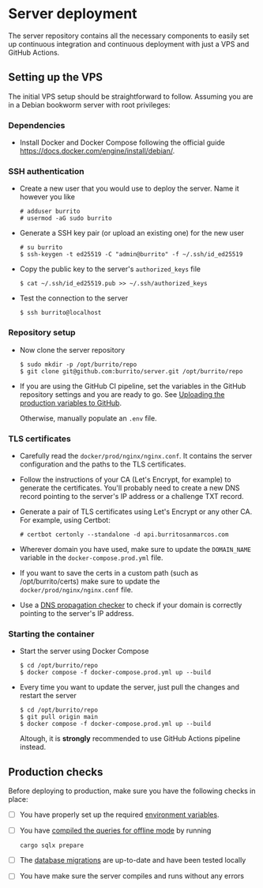 <!-- markdownlint-disable MD033 MD045 MD014 -->

# Server deployment

The server repository contains all the necessary components to easily set up
continuous integration and continuous deployment with just a VPS and GitHub
Actions.

## Setting up the VPS

The initial VPS setup should be straightforward to follow.
Assuming you are in a Debian bookworm server with root privileges:

### Dependencies

- Install Docker and Docker Compose following the official guide <https://docs.docker.com/engine/install/debian/>.

### SSH authentication

- Create a new user that you would use to deploy the server. Name it however you like

  ```console
  # adduser burrito
  # usermod -aG sudo burrito
  ```

- Generate a SSH key pair (or upload an existing one) for the new user

  ```console
  # su burrito
  $ ssh-keygen -t ed25519 -C "admin@burrito" -f ~/.ssh/id_ed25519
  ```

- Copy the public key to the server's `authorized_keys` file

  ```console
  $ cat ~/.ssh/id_ed25519.pub >> ~/.ssh/authorized_keys
  ```

- Test the connection to the server

  ```console
  $ ssh burrito@localhost
  ```

### Repository setup

- Now clone the server repository

  ```console
  $ sudo mkdir -p /opt/burrito/repo
  $ git clone git@github.com:burrito/server.git /opt/burrito/repo
  ```

- If you are using the GitHub CI pipeline, set the variables in the GitHub
  repository settings and you are ready to go. See
  [Uploading the production variables to GitHub](./env_vars.md#uploading-the-production-variables-to-github).

  Otherwise, manually populate an `.env` file.

### TLS certificates

- Carefully read the `docker/prod/nginx/nginx.conf`. It contains the server
  configuration and the paths to the TLS certificates.

- Follow the instructions of your CA (Let's Encrypt, for example) to generate
  the certificates. You'll probably need to create a new DNS record pointing to
  the server's IP address or a challenge TXT record.

- Generate a pair of TLS certificates using Let's Encrypt or any other CA.
  For example, using Certbot:

  ```console
  # certbot certonly --standalone -d api.burritosanmarcos.com
  ```

- Wherever domain you have used, make sure to update the `DOMAIN_NAME`
  variable in the `docker-compose.prod.yml` file.

- If you want to save the certs in a custom path (such as /opt/burrito/certs)
  make sure to update the `docker/prod/nginx/nginx.conf` file.

- Use a [DNS propagation checker](https://www.whatsmydns.net/) to check if
  your domain is correctly pointing to the server's IP address.

### Starting the container

- Start the server using Docker Compose

  ```console
  $ cd /opt/burrito/repo
  $ docker compose -f docker-compose.prod.yml up --build
  ```

- Every time you want to update the server, just pull the changes and restart
  the server

  ```console
  $ cd /opt/burrito/repo
  $ git pull origin main
  $ docker compose -f docker-compose.prod.yml up --build
  ```

  Altough, it is **strongly** recommended to use GitHub Actions pipeline instead.

## Production checks

Before deploying to production, make sure you have the following checks in place:

- [ ] You have properly set up the required [environment variables](./env_vars.md).
- [ ] You have [compiled the queries for offline mode](./database_management.md#compiling-the-queries-for-offline-mode) by running

  ```console
  cargo sqlx prepare
  ```

- [ ] The [database migrations](./database_management.md#creating-database-migrations)
  are up-to-date and have been tested locally
- [ ] You have make sure the server compiles and runs without any errors
